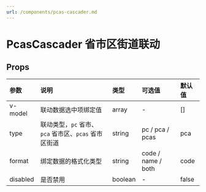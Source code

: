 ```yaml
---
url: /components/pcas-cascader.md
---
```

# PcasCascader 省市区街道联动

## Props

| 参数     | 说明                                                 | 类型    | 可选值             | 默认值 |
| :------- | :--------------------------------------------------- | :------ | :----------------- | :----- |
| v-model  | 联动数据选中项绑定值                                 | array   | -                  | \[]     |
| type     | 联动类型，`pc` 省市、`pca` 省市区、`pcas` 省市区街道 | string  | pc / pca / pcas    | pca    |
| format   | 绑定数据的格式化类型                                 | string  | code / name / both | code   |
| disabled | 是否禁用                                             | boolean | -                  | false  |
